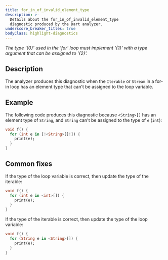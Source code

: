 ```yaml
---
title: for_in_of_invalid_element_type
description: >-
  Details about the for_in_of_invalid_element_type
  diagnostic produced by the Dart analyzer.
underscore_breaker_titles: true
bodyClass: highlight-diagnostics
---
```


_The type '{0}' used in the 'for' loop must implement '{1}' with a type argument
that can be assigned to '{2}'._

## Description

The analyzer produces this diagnostic when the `Iterable` or `Stream` in a
for-in loop has an element type that can't be assigned to the loop
variable.

## Example

The following code produces this diagnostic because `<String>[]` has an
element type of `String`, and `String` can't be assigned to the type of `e`
(`int`):

```dart
void f() {
  for (int e in [!<String>[]!]) {
    print(e);
  }
}
```

## Common fixes

If the type of the loop variable is correct, then update the type of the
iterable:

```dart
void f() {
  for (int e in <int>[]) {
    print(e);
  }
}
```

If the type of the iterable is correct, then update the type of the loop
variable:

```dart
void f() {
  for (String e in <String>[]) {
    print(e);
  }
}
```
